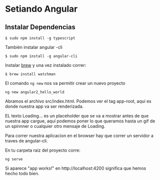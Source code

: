 # Setiando Angular

## Instalar Dependencias

```
$ sudo npm install -g typescript
```

También instalar angular -cli

```
$ sudo npm install -g angular-cli
```

Instalar [brew](http://brew.sh/) y una vez instalado correr:

```
$ brew install watchman
```


El comando ```ng new``` nos va permitir crear un nuevo proyecto

```
ng new angular2_hello_world
```

Abramos el archivo src/index.html. Podemos ver el tag app-root, aquí es donde nuestra app va ser renderizada.

EL texto Loading... es un placeholder que se va a mostrar antes de que nuestra app cargue, aquí podemos poner lo que queramos hasta un gif de un spinnner o cualquier otro mensaje de Loading.

Para correr nuestra aplicacion en el browser hay que correr un servidor a traves de angular-cli.

En tu carpeta raiz del proyecto corre:

```
ng serve
```


Si aparece "app works!" en http://localhost:4200 significa que hemos hecho todo bien.
